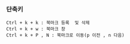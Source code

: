 ### 단축키

```
Ctrl + k + k : 북마크 등록  및 삭제
Ctrl + k + w : 북마크 창
Ctrl + k + P , N : 북마크로 이동(p 이전 , n 다음)
```


